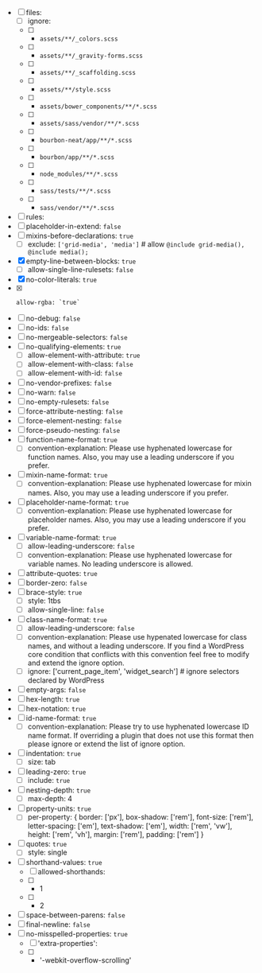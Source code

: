 - [ ] files:
  - [ ]   ignore:
    + [ ] - `assets/**/_colors.scss`
    + [ ] - `assets/**/_gravity-forms.scss`
    + [ ] - `assets/**/_scaffolding.scss`
    + [ ] - `assets/**/style.scss`
    + [ ] - `assets/bower_components/**/*.scss`
    + [ ] - `assets/sass/vendor/**/*.scss`
    + [ ] - `bourbon-neat/app/**/*.scss`
    + [ ] - `bourbon/app/**/*.scss`
    + [ ] - `node_modules/**/*.scss`
    + [ ] - `sass/tests/**/*.scss`
    + [ ] - `sass/vendor/**/*.scss`
- [ ] rules:
- [ ]   placeholder-in-extend: `false`
- [ ]   mixins-before-declarations: `true`
    + [ ] exclude: `['grid-media', 'media']` # allow `@include grid-media(), @include media();`
- [x]   empty-line-between-blocks: `true`
    + [ ] allow-single-line-rulesets: `false`
- [x]   no-color-literals: `true`
- [x]     allow-rgba: `true`
- [ ]   no-debug: `false`
- [ ]   no-ids: `false`
- [ ]   no-mergeable-selectors: `false`
- [ ]   no-qualifying-elements: `true`
    + [ ] allow-element-with-attribute: `true`
    + [ ] allow-element-with-class: `false`
    + [ ] allow-element-with-id: `false`
- [ ]   no-vendor-prefixes: `false`
- [ ]   no-warn: `false`
- [ ]   no-empty-rulesets: `false`
- [ ]   force-attribute-nesting: `false`
- [ ]   force-element-nesting: `false`
- [ ]   force-pseudo-nesting: `false`
- [ ]   function-name-format: `true`
    + [ ] convention-explanation: Please use hyphenated lowercase for function names. Also, you may use a leading underscore if you prefer.
- [ ]   mixin-name-format: `true`
    + [ ] convention-explanation: Please use hyphenated lowercase for mixin names. Also, you may use a leading underscore if you prefer.
- [ ]   placeholder-name-format: `true`
    + [ ] convention-explanation: Please use hyphenated lowercase for placeholder names. Also, you may use a leading underscore if you prefer.
- [ ]   variable-name-format: `true`
    + [ ] allow-leading-underscore: `false`
    + [ ] convention-explanation: Please use hyphenated lowercase for variable names. No leading underscore is allowed.
- [ ]   attribute-quotes: `true`
- [ ]   border-zero: `false`
- [ ]   brace-style: `true`
    + [ ] style: 1tbs
    + [ ] allow-single-line: `false`
- [ ]   class-name-format: `true`
    + [ ] allow-leading-underscore: `false`
    + [ ] convention-explanation: Please use hypenated lowercase for class names, and without a leading underscore. If you find a WordPress core condition that conflicts with this convention feel free to modify and extend the ignore option.
    + [ ] ignore: ['current_page_item', 'widget_search'] # ignore selectors declared by WordPress
- [ ]   empty-args: `false`
- [ ]   hex-length: `true`
- [ ]   hex-notation: `true`
- [ ]   id-name-format: `true`
    + [ ] convention-explanation: Please try to use hyphenated lowercase ID name format. If overriding a plugin that does not use this format then please ignore or extend the list of ignore option.
- [ ]   indentation: `true`
    + [ ] size: tab
- [ ]   leading-zero: `true`
    + [ ] include: `true`
- [ ]   nesting-depth: `true`
    + [ ] max-depth: 4
- [ ]   property-units: `true`
    + [ ] per-property: { border: ['px'], box-shadow: ['rem'], font-size: ['rem'], letter-spacing: ['em'], text-shadow: ['em'], width: ['rem', 'vw'], height: ['rem', 'vh'], margin: ['rem'], padding: ['rem'] }
- [ ]   quotes: `true`
    + [ ]   style: single
- [ ]   shorthand-values: `true`
    + [ ] allowed-shorthands:
    + [ ] - 1
    + [ ] - 2
- [ ]   space-between-parens: `false`
- [ ]   final-newline: `false`
- [ ]   no-misspelled-properties: `true`
    + [ ] 'extra-properties':
    + [ ] - '-webkit-overflow-scrolling'

